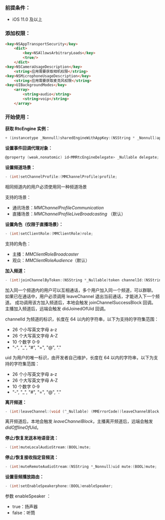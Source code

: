 ### 前提条件：

- iOS 11.0 及以上 



### 添加权限：

```html
<key>NSAppTransportSecurity</key>
	<dict>
		<key>NSAllowsArbitraryLoads</key>
		<true/>
	</dict>
<key>NSCameraUsageDescription</key>
	<string>应用需要获取相机权限</string>
<key>NSMicrophoneUsageDescription</key>
	<string>应用需要获取麦克风权限</string>
<key>UIBackgroundModes</key>
	<array>
		<string>audio</string>
		<string>voip</string>
	</array>
```



### 开始使用：

**获取 RtcEngine 实例：**

```objective-c
+ (instancetype _Nonnull)sharedEngineWithAppKey:(NSString * _Nonnull)appKey;
```



**设置事件回调代理对象：**

```objective-c
@property (weak,nonatomic) id<MMRtcEngineDelegate> _Nullable delegate;
```



**设置频道场景：**

```objective-c
- (int)setChannelProfile:(MMChannelProfile)profile;
```

相同频道内的用户必须使用同一种频道场景

支持的场景：

- 通讯场景：*MMChannelProfileCommunication*
- 直播场景：*MMChannelProfileLiveBroadcasting* （默认）



**设置角色（仅限于直播场景）：**

```objective-c
- (int)setClientRole:(MMClientRole)role;
```

支持的角色：

- 主播：*MMClientRoleBroadcaster*
- 观众：*MMClientRoleAudience*（默认）



**加入频道：**

```objective-c
- (int)joinChannelByToken:(NSString *_Nullable)token channelId:(NSString *_Nonnull)channelId uid:(NSString *_Nonnull)uid joinSuccess:(void ( ^ _Nullable ) ( NSString *_Nonnull channel , NSString *_Nonnull uid))joinSuccessBlock;
```

加入同一个频道内的用户可以互相通话，多个用户加入同一个频道，可以群聊。
如果已在通话中，用户必须调用 leaveChannel 退出当前通话，才能进入下一个频道。
成功调用该方加入频道后，本地会触发 joinChannelSuccessBlock 回调。
主播加入频道后，远端会触发 didJoinedOfUid 回调。

channelId 为频道的标识，长度在 64 以内的字符串，以下为支持的字符集范围：

- 26 个小写英文字母 a-z
- 26 个大写英文字母 A-Z
- 10 个数字 0-9
- "-", "_", "#", "=", "@", "."

uid 为用户的唯一标识，由开发者自己维护，长度在 64 以内的字符串，以下为支持的字符集范围：

- 26 个小写英文字母 a-z
- 26 个大写英文字母 A-Z
- 10 个数字 0-9
- "-", "_", "#", "=", "@", "."

**离开频道：**

```objective-c
- (int)leaveChannel:(void (^_Nullable) (MMErrorCode))leaveChannelBlock;
```

离开频道后，本地会触发 *leaveChannelBlock*，主播离开频道后，远端会触发 *didOfflineOfUid*。



**停止/恢复发送本地语音流：**

```objective-c
- (int)muteLocalAudioStream:(BOOL)mute;
```



**停止/恢复接收指定音频流：**

```objective-c
- (int)muteRemoteAudioStream:(NSString *_Nonnull)uid mute:(BOOL)mute;
```



**设置音频播放路由：**

```objective-c
- (int)setEnableSpeakerphone:(BOOL)enableSpeaker;
```

参数 enableSpeaker ：

- true：扬声器
- false：听筒




